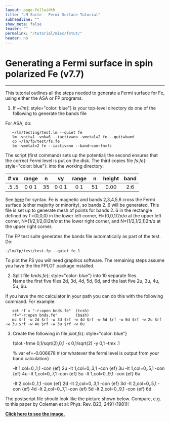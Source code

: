 ```yaml
---
layout: page-fullwidth
title: "LM Suite - Fermi Surface Tutorial"
subheadline: ""
show_meta: false
teaser: ""
permalink: "/tutorial/misc/fstut/"
header: no
---
```


# **Generating a Fermi surface in spin polarized Fe (v7.7)**
________________________________________  

This tutorial outlines all the steps needed to generate a Fermi surface for Fe, using either the ASA or FP programs.

1. If *~/lm*{: style="color: blue"} is your top-level directory do one of the following to generate the bands file

For ASA, do:

       ~/lm/testing/test.lm --quiet fe
       lm -vnit=1 -vnk=6 --iactiv=no -vmetal=2 fe --quit=band
       cp ~/lm/fp/test/fs.fe .
       lm -vmetal=2 fe --iactiv=no --band~con~fn=fs


The script (first command) sets up the potential; the second ensures that the correct Fermi level is put on the disk. The third copies file *fs.fe*{: style="color: blue"}: into the working directory:

| # vx |   range |  n  |    vy  |      range  | n |  height | band |
|:----:|:-------:|:---:|:------:|:-----------:|:-:|:-------:|:----:|
|.5 .5 |  0  0 1 |  35 | 0  0  1|         0 1 | 51|   0.00  | 2:6  |  


See [here](/inputguide/) for syntax. Fe is magnetic and bands 2,3,4,5,6 cross the Fermi surface (either majority or minority), so bands 2..6 will be generated. This file is set up to generate mesh of points for bands 2..6 in the rectangle defined by Γ=(0,0,0) in the lower left corner, H=(0,0,1)2π/_a_ at the upper left corner, N=(1/2,1/2,0)2π/_a_ at the lower right corner, and N=(1/2,1/2,1)2π/_a_ at the upper right corner.

The FP test suite generates the bands file automatically as part of the test. Do:

	~/lm/fp/test/test.fp --quiet fe 1

To plot the FS you will need graphics software. The remaining steps assume you have the the FPLOT package installed.

2. Split file *bnds.fe*{: style="color: blue"} into 10 separate files.   
Name the first five files 2d, 3d, 4d, 5d, 6d, and the last five 2u, 3u, 4u, 5u, 6u.

If you have the mc calculator in your path you can do this with the following command. For example:

       set rf = "-r:open bnds.fe"  (tcsh)
       rf="-r:open bnds.fe"        (bash)
       mc $rf -w 2d $rf -w 3d $rf -w 4d $rf -w 5d $rf -w 6d $rf -w 2u $rf -w 3u $rf -w 4u $rf -w 5u $rf -w 6u


3. Create the following in file *plot.fs*{: style="color: blue"}

    fplot -frme 0,1/sqrt(2),0,1  -x 0,1/sqrt(2) -y 0,1 -tmx .1

    % var ef=-0.006678 # (or whatever the fermi level is output from your band calculation)

    -lt 1,col=0,.1,1 -con {ef} 2u
    -lt 1,col=0,.3,1 -con {ef} 3u
    -lt 1,col=0,.5,1 -con {ef} 4u
    -lt 1,col=0,.7,1 -con {ef} 5u
    -lt 1,col=0,.9,1 -con {ef} 6u

    -lt 2,col=0,.1,1 -con {ef} 2d
    -lt 2,col=0,.3,1 -con {ef} 3d
    -lt 2,col=0,.5,1 -con {ef} 4d
    -lt 2,col=0,.7,1 -con {ef} 5d
    -lt 2,col=0,.9,1 -con {ef} 6d


The postscript file should look like the picture shown below. Compare, e.g. to this paper by Coleman et al: Phys. Rev. B23, 2491 (1981)!

[**Click here to see the image.**](http://lordcephei.github.io/images/fefs.jpg)
